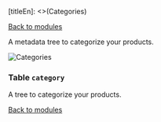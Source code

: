 [titleEn]: <>(Categories)

[Back to modules](./../10-modules.md)

A metadata tree to categorize your products.

![Categories](./dist/erm-shopware-core-content-category.svg)


### Table `category`

A tree to categorize your products.


[Back to modules](./../10-modules.md)
